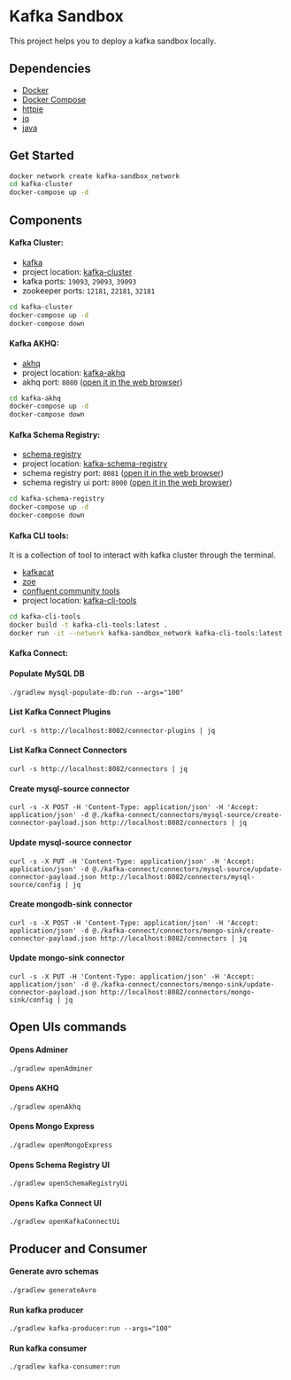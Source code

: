 # Kafka Sandbox

This project helps you to deploy a kafka sandbox locally.

## Dependencies

- [Docker](https://www.docker.com/)
- [Docker Compose](https://docs.docker.com/compose/)
- [httpie](https://httpie.io/)
- [jq](https://stedolan.github.io/jq/)
- [java](https://www.java.com/en/download/)

## Get Started

```bash
docker network create kafka-sandbox_network
cd kafka-cluster
docker-compose up -d
```

## Components

#### Kafka Cluster:

- [kafka](https://kafka.apache.org/)
- project location: [kafka-cluster](kafka-cluster)
- kafka ports: `19093`, `29093`, `39093`
- zookeeper ports: `12181`, `22181`, `32181`

```bash
cd kafka-cluster
docker-compose up -d
docker-compose down
```

#### Kafka AKHQ:

- [akhq](https://akhq.io/)
- project location: [kafka-akhq](kafka-akhq)
- akhq port: `8080` ([open it in the web browser](http://localhost:8080/))

```bash
cd kafka-akhq
docker-compose up -d
docker-compose down
```

#### Kafka Schema Registry:

- [schema registry](https://docs.confluent.io/platform/current/schema-registry/index.html)
- project location: [kafka-schema-registry](kafka-schema-registryq)
- schema registry port: `8081` ([open it in the web browser](http://localhost:8081/))
- schema registry ui port: `8000` ([open it in the web browser](http://localhost:8000/))

```bash
cd kafka-schema-registry
docker-compose up -d
docker-compose down
```

#### Kafka CLI tools:

It is a collection of tool to interact with kafka cluster through the terminal.

- [kafkacat](https://github.com/edenhill/kafkacat)
- [zoe](https://adevinta.github.io/zoe/)
- [confluent community tools](https://docs.confluent.io/platform/current/installation/installing_cp/zip-tar.html)
- project location: [kafka-cli-tools](kafka-cli-tools)

```bash
cd kafka-cli-tools
docker build -t kafka-cli-tools:latest .
docker run -it --network kafka-sandbox_network kafka-cli-tools:latest
```

#### Kafka Connect:

#### Populate MySQL DB

```
./gradlew mysql-populate-db:run --args="100"
```

#### List Kafka Connect Plugins

```
curl -s http://localhost:8082/connector-plugins | jq
```

#### List Kafka Connect Connectors

```
curl -s http://localhost:8082/connectors | jq
```

#### Create mysql-source connector

```
curl -s -X POST -H 'Content-Type: application/json' -H 'Accept: application/json' -d @./kafka-connect/connectors/mysql-source/create-connector-payload.json http://localhost:8082/connectors | jq
```

#### Update mysql-source connector

```
curl -s -X PUT -H 'Content-Type: application/json' -H 'Accept: application/json' -d @./kafka-connect/connectors/mysql-source/update-connector-payload.json http://localhost:8082/connectors/mysql-source/config | jq
```

#### Create mongodb-sink connector

```
curl -s -X POST -H 'Content-Type: application/json' -H 'Accept: application/json' -d @./kafka-connect/connectors/mongo-sink/create-connector-payload.json http://localhost:8082/connectors | jq
```

#### Update mongo-sink connector

```
curl -s -X PUT -H 'Content-Type: application/json' -H 'Accept: application/json' -d @./kafka-connect/connectors/mongo-sink/update-connector-payload.json http://localhost:8082/connectors/mongo-sink/config | jq
```

## Open UIs commands

#### Opens Adminer

```
./gradlew openAdminer
```

#### Opens AKHQ

```
./gradlew openAkhq
```

#### Opens Mongo Express

```
./gradlew openMongoExpress
```

#### Opens Schema Registry UI

```
./gradlew openSchemaRegistryUi
```

#### Opens Kafka Connect UI

```
./gradlew openKafkaConnectUi
```

## Producer and Consumer

#### Generate avro schemas

```
./gradlew generateAvro
```

#### Run kafka producer

```
./gradlew kafka-producer:run --args="100"
```

#### Run kafka consumer

```
./gradlew kafka-consumer:run
```

